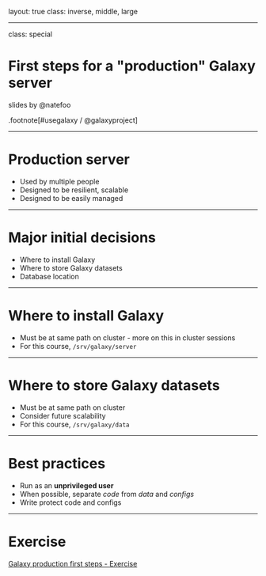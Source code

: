 layout: true
class: inverse, middle, large

---
class: special
# First steps for a "production" Galaxy server

slides by @natefoo

.footnote[\#usegalaxy / @galaxyproject]

---
# Production server

* Used by multiple people
* Designed to be resilient, scalable
* Designed to be easily managed

---
# Major initial decisions

* Where to install Galaxy
* Where to store Galaxy datasets
* Database location

---
# Where to install Galaxy

* Must be at same path on cluster - more on this in cluster sessions
* For this course, `/srv/galaxy/server`

---
# Where to store Galaxy datasets

* Must be at same path on cluster
* Consider future scalability
* For this course, `/srv/galaxy/data`

---
# Best practices

* Run as an **unprivileged user**
* When possible, separate *code* from *data* and *configs*
* Write protect code and configs

---
# Exercise

[Galaxy production first steps - Exercise](https://github.com/galaxyproject/dagobah-training/blob/2019-pennstate/sessions/03-production-basics/ex1-first-steps.md)
